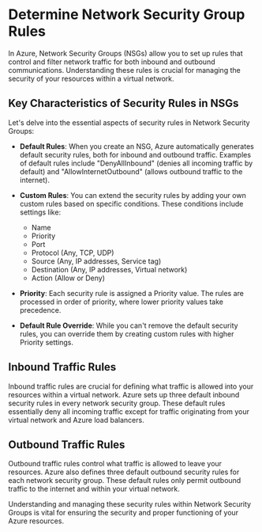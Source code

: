 # Determine Network Security Group Rules

In Azure, Network Security Groups (NSGs) allow you to set up rules that control and filter network traffic for both inbound and outbound communications. Understanding these rules is crucial for managing the security of your resources within a virtual network.

## Key Characteristics of Security Rules in NSGs

Let's delve into the essential aspects of security rules in Network Security Groups:

- **Default Rules**: When you create an NSG, Azure automatically generates default security rules, both for inbound and outbound traffic. Examples of default rules include "DenyAllInbound" (denies all incoming traffic by default) and "AllowInternetOutbound" (allows outbound traffic to the internet).

- **Custom Rules**: You can extend the security rules by adding your own custom rules based on specific conditions. These conditions include settings like:
  - Name
  - Priority
  - Port
  - Protocol (Any, TCP, UDP)
  - Source (Any, IP addresses, Service tag)
  - Destination (Any, IP addresses, Virtual network)
  - Action (Allow or Deny)

- **Priority**: Each security rule is assigned a Priority value. The rules are processed in order of priority, where lower priority values take precedence.

- **Default Rule Override**: While you can't remove the default security rules, you can override them by creating custom rules with higher Priority settings.

## Inbound Traffic Rules

Inbound traffic rules are crucial for defining what traffic is allowed into your resources within a virtual network. Azure sets up three default inbound security rules in every network security group. These default rules essentially deny all incoming traffic except for traffic originating from your virtual network and Azure load balancers.

## Outbound Traffic Rules

Outbound traffic rules control what traffic is allowed to leave your resources. Azure also defines three default outbound security rules for each network security group. These default rules only permit outbound traffic to the internet and within your virtual network.

Understanding and managing these security rules within Network Security Groups is vital for ensuring the security and proper functioning of your Azure resources.
